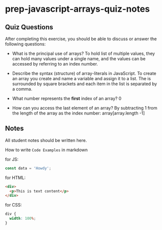 # prep-javascript-arrays-quiz-notes

## Quiz Questions

After completing this exercise, you should be able to discuss or answer the following questions:

- What is the principal use of arrays?
  To hold list of multiple values, they can hold many values under a single name, and the values can be accessed by referring to an index number.

- Describe the syntax (structure) of array-literals in JavaScript.
  To create an array you create and name a variable and assign it to a list. The is surrounded by square brackets and each item in the list is separated by a comma.

- What number represents the **first** index of an array?
  0

- How can you access the last element of an array?
  By subtracting 1 from the length of the array as the index number: array[array.length -1]

## Notes

All student notes should be written here.

How to write `Code Examples` in markdown

for JS:

```javascript
const data = 'Howdy';
```

for HTML:

```html
<div>
  <p>This is text content</p>
</div>
```

for CSS:

```css
div {
  width: 100%;
}
```
